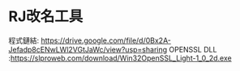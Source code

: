 ﻿RJ改名工具
=====
程式鏈結:
https://drive.google.com/file/d/0Bx2A-Jefadp8cENwLWl2VGtJaWc/view?usp=sharing
OPENSSL DLL :https://slproweb.com/download/Win32OpenSSL_Light-1_0_2d.exe
